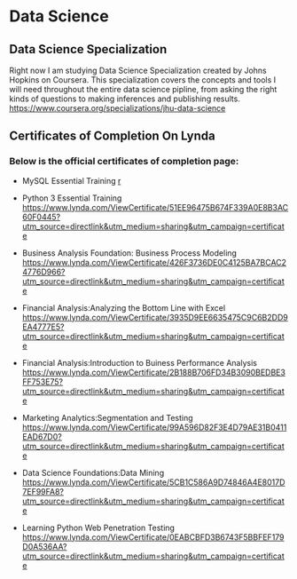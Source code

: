 # Data Science
## Data Science Specialization
Right now I am studying Data Science Specialization created by Johns Hopkins on Coursera. This specialization covers the concepts and tools I will need throughout the entire data science pipline, from asking the right kinds of questions to making inferences and publishing results.
https://www.coursera.org/specializations/jhu-data-science 

## Certificates of Completion On Lynda  

### Below is the official certificates of completion page: 
  
*  MySQL Essential Training 
[r](https://www.lynda.com/ViewCertificate/E221B9C6753A4A86B9C21B41691E7848?utm_source=directlink&utm_medium=sharing&utm_campaign=certificate)

*  Python 3 Essential Training
<https://www.lynda.com/ViewCertificate/51EE96475B674F339A0E8B3AC60F0445?utm_source=directlink&utm_medium=sharing&utm_campaign=certificate>

* Business Analysis Foundation: Business Process Modeling 
<https://www.lynda.com/ViewCertificate/426F3736DE0C4125BA7BCAC24776D966?utm_source=directlink&utm_medium=sharing&utm_campaign=certificate>

* Financial Analysis:Analyzing the Bottom Line with Excel 
<https://www.lynda.com/ViewCertificate/3935D9EE6635475C9C6B2DD9EA4777E5?utm_source=directlink&utm_medium=sharing&utm_campaign=certificate>

* Financial Analysis:Introduction to Buiness Performance Analysis
<https://www.lynda.com/ViewCertificate/2B188B706FD34B3090BEDBE3FF753E75?utm_source=directlink&utm_medium=sharing&utm_campaign=certificate>

* Marketing Analytics:Segmentation and Testing
<https://www.lynda.com/ViewCertificate/99A596D82F3E4D79AE31B0411EAD67D0?utm_source=directlink&utm_medium=sharing&utm_campaign=certificate>

* Data Science Foundations:Data Mining
<https://www.lynda.com/ViewCertificate/5CB1C586A9D74846A4E8017D7EF99FA8?utm_source=directlink&utm_medium=sharing&utm_campaign=certificate>

* Learning Python Web Penetration Testing
<https://www.lynda.com/ViewCertificate/0EABCBFD3B6743F5BBFEF179D0A536AA?utm_source=directlink&utm_medium=sharing&utm_campaign=certificate>



